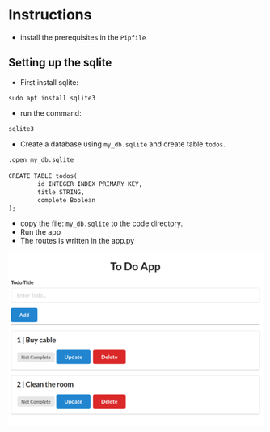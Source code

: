 # Instructions

* install the prerequisites in the `Pipfile`

## Setting up the sqlite

* First install sqlite:

```linux
sudo apt install sqlite3
```

* run the command:

```linux
sqlite3
```

* Create a database using `my_db.sqlite` and create table `todos`.

```commandline
.open my_db.sqlite

CREATE TABLE todos(                                                                                    
        id INTEGER INDEX PRIMARY KEY,                                                                           
        title STRING,                                                                                           
        complete Boolean        
);
```

* copy the file: `my_db.sqlite` to the code directory.
* Run the app
* The routes is written in the app.py

<p align="center"> <!-- style="width:400px;" -->
  <img src="images/screenshot.png" title="tool tip here">
</p>
